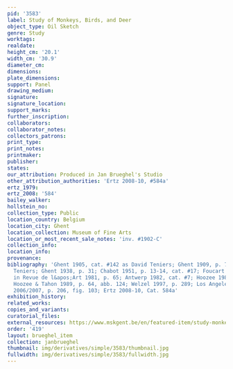 ```yaml
---
pid: '3583'
label: Study of Monkeys, Birds, and Deer
object_type: Oil Sketch
genre: Study
worktags:
realdate:
height_cm: '20.1'
width_cm: '30.9'
diameter_cm:
dimensions:
plate_dimensions:
support: Panel
drawing_medium:
signature:
signature_location:
support_marks:
further_inscription:
collaborators:
collaborator_notes:
collectors_patrons:
print_type:
print_notes:
printmaker:
publisher:
states:
our_attribution: Produced in Jan Brueghel's Studio
other_attribution_authorities: 'Ertz 2008-10, #584a'
ertz_1979:
ertz_2008: '584'
bailey_walker:
hollstein_no:
collection_type: Public
location_country: Belgium
location_city: Ghent
location_collection: Museum of Fine Arts
location_or_most_recent_sale_notes: 'inv. #1902-C'
collection_info:
location_info:
provenance:
bibliography: 'Ghent 1905, cat. #142 as David Teniers; Ghent 1909, p. 73 as David
  Teniers; Ghent 1938, p. 31; Chabot 1951, p. 13-14, cat. #17; Foucart 1980; Foucart
  in Revue de l&apos;Art 1981, p. 65; Antwerp 1982, cat. #7; Hoozee 1988, p. 34, 39;
  Hoozee & Tahon 1989, p. 64, abb. 124; Welzel 1997, p. 289; Los Angeles/The Hague
  2006/2007, p. 206, fig. 103; Ertz 2008-10, Cat. 584a'
exhibition_history:
related_works:
copies_and_variants:
curatorial_files:
external_resources: https://www.mskgent.be/en/featured-item/study-monkeys-deer-and-other-animals
order: '419'
layout: brueghel_item
collection: janbrueghel
thumbnail: img/derivatives/simple/3583/thumbnail.jpg
fullwidth: img/derivatives/simple/3583/fullwidth.jpg
---
```

